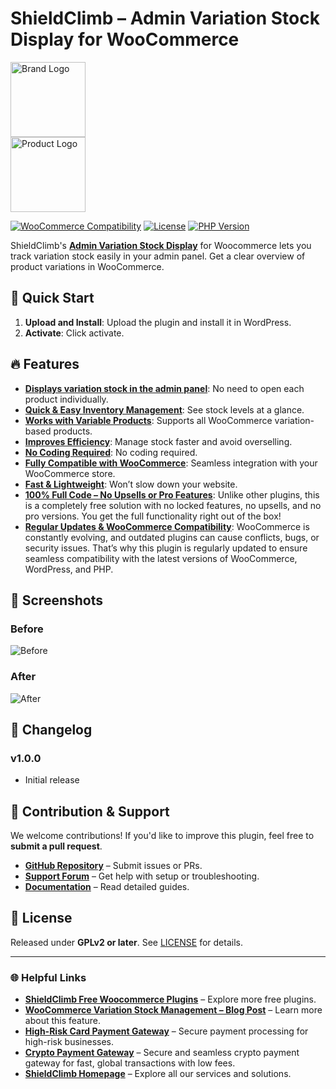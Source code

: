 # ShieldClimb – Admin Variation Stock Display for WooCommerce

<p align="left">
  <img src="https://shieldclimb.com/wp-content/uploads/2025/03/ShieldClimb-logo-with-name-500x200-1.png" alt="Brand Logo" width="120"><br>
  <img src="https://shieldclimb.com/wp-content/uploads/2025/04/ShieldClimb-–-Admin-Variation-Stock-Display-for-WooCommerce-logo.png" alt="Product Logo" width="120">
</p>

[![WooCommerce Compatibility](https://img.shields.io/badge/WooCommerce-5.8+-blue)](https://woocommerce.com/)
[![License](https://img.shields.io/badge/License-GPLv2%2B-blue)](https://www.gnu.org/licenses/old-licenses/gpl-2.0.html)
[![PHP Version](https://img.shields.io/badge/PHP-7.2+-blue)](https://www.php.net/)

ShieldClimb's **[Admin Variation Stock Display](https://shieldclimb.com/free-woocommerce-plugins/admin-variation-stock-display/)** for Woocommerce lets you track variation stock easily in your admin panel. Get a clear overview of product variations in WooCommerce.



## 🚀 Quick Start

1. **Upload and Install**: Upload the plugin and install it in WordPress.
2. **Activate**: Click activate.

## 🔥 Features

- **[Displays variation stock in the admin panel](https://shieldclimb.com/free-woocommerce-plugins/admin-variation-stock-display/)**: No need to open each product individually.
- **[Quick & Easy Inventory Management](https://shieldclimb.com/free-woocommerce-plugins/admin-variation-stock-display/)**: See stock levels at a glance.
- **[Works with Variable Products](https://shieldclimb.com/free-woocommerce-plugins/admin-variation-stock-display/)**: Supports all WooCommerce variation-based products.
- **[Improves Efficiency](https://shieldclimb.com/free-woocommerce-plugins/admin-variation-stock-display/)**: Manage stock faster and avoid overselling.
- **[No Coding Required](https://shieldclimb.com/free-woocommerce-plugins/admin-variation-stock-display/)**: No coding required.
- **[Fully Compatible with WooCommerce](https://shieldclimb.com/free-woocommerce-plugins/admin-variation-stock-display/)**: Seamless integration with your WooCommerce store.
- **[Fast & Lightweight](https://shieldclimb.com/free-woocommerce-plugins/admin-variation-stock-display/)**: Won’t slow down your website.
- **[100% Full Code – No Upsells or Pro Features](https://shieldclimb.com/free-woocommerce-plugins/admin-variation-stock-display/)**: Unlike other plugins, this is a completely free solution with no locked features, no upsells, and no pro versions. You get the full functionality right out of the box!
- **[Regular Updates & WooCommerce Compatibility](https://shieldclimb.com/free-woocommerce-plugins/admin-variation-stock-display/)**: WooCommerce is constantly evolving, and outdated plugins can cause conflicts, bugs, or security issues. That’s why this plugin is regularly updated to ensure seamless compatibility with the latest versions of WooCommerce, WordPress, and PHP.

## 📸 Screenshots

### Before
![Before](https://shieldclimb.com/wp-content/uploads/2025/04/Screenshot-1-2.png)

### After
![After](https://shieldclimb.com/wp-content/uploads/2025/04/Screenshot-2-2.png)

## 📜 Changelog

### v1.0.0
- Initial release

## 🤝 Contribution & Support

We welcome contributions! If you'd like to improve this plugin, feel free to **submit a pull request**.

- **[GitHub Repository](https://github.com/shieldclimb/admin-variation-stock-display/)** – Submit issues or PRs.
- **[Support Forum](https://shieldclimb.com/contact-us/)** – Get help with setup or troubleshooting.
- **[Documentation](https://shieldclimb.com/free-woocommerce-plugins/admin-variation-stock-display/)** – Read detailed guides.

## 📜 License

Released under **GPLv2 or later**. See [LICENSE](https://www.gnu.org/licenses/old-licenses/gpl-2.0.html) for details.

---
### 🌐 Helpful Links
- **[ShieldClimb Free Woocommerce Plugins](https://shieldclimb.com/free-woocommerce-plugins/)** – Explore more free plugins.
- **[WooCommerce Variation Stock Management – Blog Post](https://shieldclimb.com/blog/woocommerce-variation-stock-management/)** – Learn more about this feature.
- **[High-Risk Card Payment Gateway](https://shieldclimb.com/high-risk-card-payment-gateway/)** – Secure payment processing for high-risk businesses.
- **[Crypto Payment Gateway](https://shieldclimb.com/crypto-payment-gateway/)** – Secure and seamless crypto payment gateway for fast, global transactions with low fees. 
- **[ShieldClimb Homepage](https://shieldclimb.com/)** – Explore all our services and solutions.